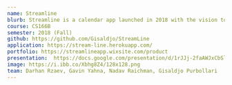 ```yaml
---
name: Streamline
blurb: Streamline is a calendar app launched in 2018 with the vision to integrate the functionalities of a standard notepad and calendar to enable users to seamlessly transfer existing notes to their calendars without having to manually create new calendar events.
course: CS166B
semester: 2018 (Fall)
github: https://github.com/Gisaldjo/StreamLine
application: https://stream-line.herokuapp.com/
portfolio: https://streamlineapp.wixsite.com/product
presentation:  https://docs.google.com/presentation/d/1rJJj-2faAWJxCbSl4ZcUMOc5tQidvxkBwmgiuYoIlSg/edit?usp=sharing
image: https://i.ibb.co/Xbhg8Z4/128x128.png
team: Darhan Rzaev, Gavin Yahna, Nadav Raichman, Gisaldjo Purbollari
---
```

